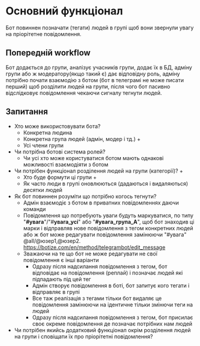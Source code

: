 # Основний функціонал
Бот повиннен позначати (тегати) людей в групі щоб вони звернули увагу на пріорітетне повідомлення.

## Попередній workflow
Бот додається до групи, аналізує учасників групи, додає їх в БД, адміну групи або ж модератору(якщо такий є) дає відповідну роль, адміну потрібно почати взаємодію з ботом (бот в телеграмі не може писати перший) щоб розділити людей на групи, після чого бот пасивно відслідковує повідомлення чекаючи сигналу тегнути людей.
## Запитання
- Хто може використовувати бота?
    - Конкретна людина
    - Конкретна група людей (адмін, модер і тд.) +
    - Усі члени групи
- Чи потрібна ботові система ролей?
    - Чи усі хто може користуватися ботом мають однакові можливості взаємодіяти з ботом
- Чи потрібен функціонал розділення людей на групи (категорії)? +
    - Хто буде формути ці групи +
    - Як часто люди в групі оновлюються (дадаються і видаляються) десятки людей
- Як бот повиннен розуміти що потрібно когось тегнути?
    - Адмін взаємодіє з ботом в приватних повідомленнях даючи команди
    - Повідомлення що потребують уваги будуть маркуватися, по типу "**#увага**"/"#**увага_усі**" або "**#увага_група_А**", щоб бот знаходив ці марки і відправляв нове повідомлення з тегом конкретних людей або ж бот може редагувати повідомлення замінюючи "#увага" @all/@юзер1,@юзер2.
    https://botize.com/en/method/telegrambot/edit_message
    - Зважаючи на те що бот не може редагувати не свої повідомлення є інші варіанти
        - Одразу після надсилання повідомлення з тегом, бот відповідає на повідомлення (реплай) і позначає людей які підпадають під цей тег
        - Адмін створує повідомлення в боті, бот запитує кого тегати і відправляє в групі
        - Все таж реалізація з тегами тільки бот видаляє це повідомлення замінюючи на ідентичне тільки змінючи теги на людей
        - Одразу після надсилання повідомлення з тегом, бот присилає своє окреме повідомлення де позначає потрібних нам людей
- Чи потрібен якийсь додатковий функціонал окрім розділення людей на групи і сповіщати їх про пріорітетні повідомлення?
